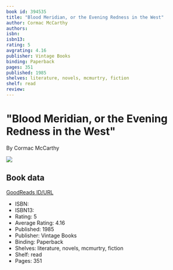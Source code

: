 ```yaml
---
book id: 394535
title: "Blood Meridian, or the Evening Redness in the West"
author: Cormac McCarthy
authors: 
isbn: 
isbn13: 
rating: 5
avgrating: 4.16
publisher: Vintage Books
binding: Paperback
pages: 351
published: 1985
shelves: literature, novels, mcmurtry, fiction
shelf: read
review: 
---
```


# "Blood Meridian, or the Evening Redness in the West"

By Cormac McCarthy

![](https://i.gr-assets.com/images/S/compressed.photo.goodreads.com/books/1453995760l/394535._SY475_.jpg)

## Book data

[GoodReads ID/URL](https://www.goodreads.com/book/show/394535)

- ISBN: 
- ISBN13: 
- Rating: 5
- Average Rating: 4.16
- Published: 1985
- Publisher: Vintage Books
- Binding: Paperback
- Shelves: literature, novels, mcmurtry, fiction
- Shelf: read
- Pages: 351

